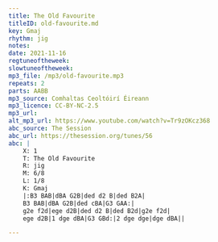 ```yaml
---
title: The Old Favourite
titleID: old-favourite.md
key: Gmaj
rhythm: jig
notes: 
date: 2021-11-16
regtuneoftheweek: 
slowtuneoftheweek: 
mp3_file: /mp3/old-favourite.mp3
repeats: 2
parts: AABB
mp3_source: Comhaltas Ceoltóirí Éireann
mp3_licence: CC-BY-NC-2.5
mp3_url: 
alt_mp3_url: https://www.youtube.com/watch?v=Tr9zOKcz368
abc_source: The Session
abc_url: https://thesession.org/tunes/56
abc: |
    X: 1
    T: The Old Favourite
    R: jig
    M: 6/8
    L: 1/8
    K: Gmaj
    |:B3 BAB|dBA G2B|ded d2 B|ded B2A|
    B3 BAB|dBA G2B|ded cBA|G3 GAA:|
    g2e f2d|ege d2B|ded d2 B|ded B2d|g2e f2d|
    ege d2B|1 dge dBA|G3 GBd:|2 dge dge|dge dBA||

---
```

